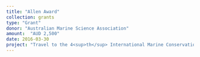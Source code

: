 ```yaml
---
title: "Allen Award"
collection: grants
type: "Grant"
donor: "Australian Marine Science Association"
amount:  "AUD 2,500"
date: 2016-03-30
project: "Travel to the 4<sup>th</sup> International Marine Conservation Congress (IMCC4), Canada "
---
```

